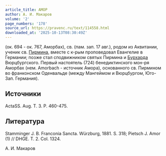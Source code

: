 ```yaml
---
article_title: АМОР
author: А. И. Макаров
volume: '2'
page_numbers: '178'
source_url: https://pravenc.ru/text/114558.html
downloaded_at: '2025-10-13T08:30:49Z'
---
```


(ок. 694 - ок. 767, Аморбах), св. (пам. зап. 17 авг.), родом из Аквитании, ученик св. [Пирмина](https://pravenc.ru/text/Пирмина.html), вместе с к-рым проповедовал Евангелие в Германии; позже стал сподвижником святых Пирмина и [Бурхарда](https://pravenc.ru/text/Бурхарда.html) Вюрцбургского. Первый настоятель (724) бенедиктинского мон-ря Аморбах (нем. Amorbach - источник Амора), основанного св. Пирмином во франконском Оденвальде (между Мангеймом и Вюрцбургом, Юго-Зап. Германия).

## Источники

ActaSS. Aug. T. 3. P. 460-475.

## Литература

Stamminger J. B. Franconia Sancta. Würzburg, 1881. S. 318; Pietsch J. Amor (1) // DHGE. T. 2. Col. 1324.

А. И. Макаров
